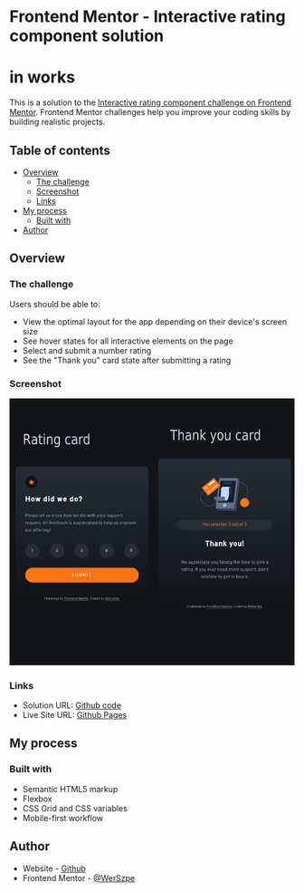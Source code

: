 # Frontend Mentor - Interactive rating component solution

# in works

This is a solution to the [Interactive rating component challenge on Frontend Mentor](https://www.frontendmentor.io/challenges/interactive-rating-component-koxpeBUmI). Frontend Mentor challenges help you improve your coding skills by building realistic projects.

## Table of contents

- [Overview](#overview)
  - [The challenge](#the-challenge)
  - [Screenshot](#screenshot)
  - [Links](#links)
- [My process](#my-process)
  - [Built with](#built-with)
- [Author](#author)

## Overview

### The challenge

Users should be able to:

- View the optimal layout for the app depending on their device's screen size
- See hover states for all interactive elements on the page
- Select and submit a number rating
- See the "Thank you" card state after submitting a rating

### Screenshot

![](./screenshot.jpg)

### Links

- Solution URL: [Github code](https://github.com/WerSzpe/Interactive-Grading-Component-FrontendMentor)
- Live Site URL: [Github Pages](https://werszpe.github.io/Interactive-Grading-Component-FrontendMentor/)

## My process

### Built with

- Semantic HTML5 markup
- Flexbox
- CSS Grid and CSS variables
- Mobile-first workflow

## Author

- Website - [Github](https://github.com/WerSzpe)
- Frontend Mentor - [@WerSzpe](https://www.frontendmentor.io/profile/WerSzpe)
